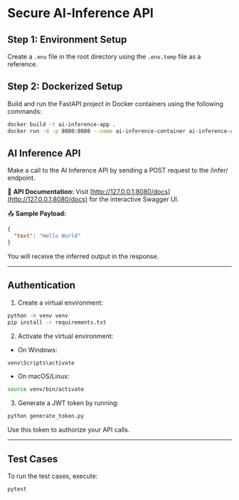 # Secure AI‑Inference API

## Step 1: Environment Setup

Create a `.env` file in the root directory using the `.env.temp` file as a reference.

## Step 2: Dockerized Setup

Build and run the FastAPI project in Docker containers using the following commands:

```bash
docker build -t ai-inference-app .
docker run -d -p 8080:8080 --name ai-inference-container ai-inference-app
```

## AI Inference API
Make a call to the AI Inference API by sending a POST request to the /infer/ endpoint.

📘 **API Documentation:**
Visit [http://127.0.0.1:8080/docs](http://127.0.0.1:8080/docs) for the interactive Swagger UI.

📤 **Sample Payload:**
```json
{
  "text": "Hello World"
}
```

You will receive the inferred output in the response.

---

## Authentication

1. Create a virtual environment:
```bash
python -m venv venv
pip install -r requirements.txt
```

2. Activate the virtual environment:

- On Windows:
```bash
venv\Scripts\activate
```

- On macOS/Linux:
```bash
source venv/bin/activate
```

3. Generate a JWT token by running:
```bash
python generate_token.py
```
Use this token to authorize your API calls.

---

## Test Cases

To run the test cases, execute:
```bash
pytest
```